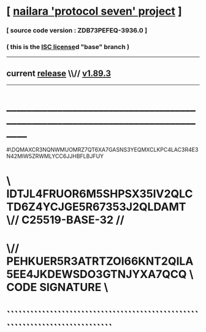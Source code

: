 
# [ [nailara 'protocol seven' project](http://nailara.network/) ]

### [ source code version : ZDB73PEFEQ-3936.0 ]

### ( this is the [ISC license](license)d "base" branch )
---
## current [release](https://github.com/nailara-technologies/protocol-7/releases) \\\\// [v1.89.3](https://github.com/nailara-technologies/protocol-7/releases/tag/v1.89.3)
---
# ______________________________________________________________________________
#\\DQMAXCR3NQNWMUOMRZ7QT6XA7GASNS3YEQMXCLKPC4LAC3R4E3N42MIW5ZRWMLYCC6JJHBFLBJFUY
# \\ IDTJL4FRUOR6M5SHPSX35IV2QLCTD6Z4YCJGE5R67353J2QLDAMT \\// C25519-BASE-32 //
#  \\// PEHKUER5R3ATRTZOI66KNT2QILA5EE4JKDEWSDO3GTNJYXA7QCQ \\ CODE SIGNATURE \\
#   ````````````````````````````````````````````````````````````````````````````
